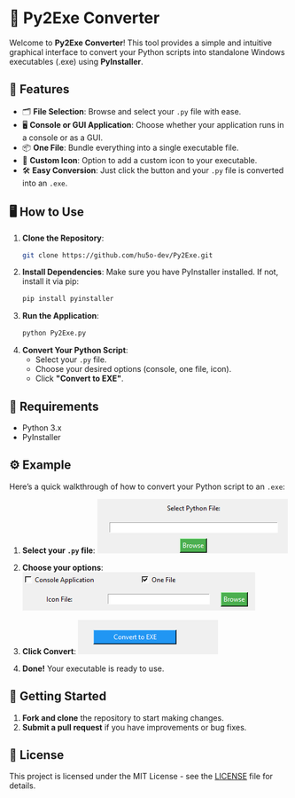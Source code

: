 # 🐍 Py2Exe Converter

Welcome to **Py2Exe Converter**! This tool provides a simple and intuitive graphical interface to convert your Python scripts into standalone Windows executables (.exe) using **PyInstaller**.

## 🎉 Features

- 🗂️ **File Selection**: Browse and select your `.py` file with ease.
- 🖥️ **Console or GUI Application**: Choose whether your application runs in a console or as a GUI.
- 📦 **One File**: Bundle everything into a single executable file.
- 🎨 **Custom Icon**: Option to add a custom icon to your executable.
- 🛠️ **Easy Conversion**: Just click the button and your `.py` file is converted into an `.exe`.

## 🖥️ How to Use

1. **Clone the Repository**:
   ```bash
   git clone https://github.com/hu5o-dev/Py2Exe.git
   ```
2. **Install Dependencies**:
   Make sure you have PyInstaller installed. If not, install it via pip:
   ```bash
   pip install pyinstaller
   ```
3. **Run the Application**:
   ```bash
   python Py2Exe.py
   ```
4. **Convert Your Python Script**:
   - Select your `.py` file.
   - Choose your desired options (console, one file, icon).
   - Click **"Convert to EXE"**.

## 📝 Requirements

- Python 3.x
- PyInstaller

## ⚙️ Example

Here’s a quick walkthrough of how to convert your Python script to an `.exe`:

1. **Select your `.py` file**:
   ![File Selection](image1.png)

2. **Choose your options**:
   ![Options](im3age.png)

3. **Click Convert**:
   ![Conversion](imag2e.png)

4. **Done!** Your executable is ready to use.

## 🚀 Getting Started

1. **Fork and clone** the repository to start making changes.
2. **Submit a pull request** if you have improvements or bug fixes.

## 📄 License

This project is licensed under the MIT License - see the [LICENSE](LICENSE) file for details.
